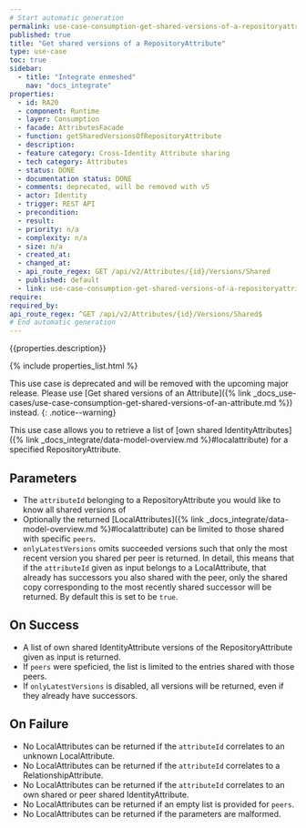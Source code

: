 ```yaml
---
# Start automatic generation
permalink: use-case-consumption-get-shared-versions-of-a-repositoryattribute
published: true
title: "Get shared versions of a RepositoryAttribute"
type: use-case
toc: true
sidebar:
  - title: "Integrate enmeshed"
    nav: "docs_integrate"
properties:
  - id: RA20
  - component: Runtime
  - layer: Consumption
  - facade: AttributesFacade
  - function: getSharedVersionsOfRepositoryAttribute
  - description:
  - feature category: Cross-Identity Attribute sharing
  - tech category: Attributes
  - status: DONE
  - documentation status: DONE
  - comments: deprecated, will be removed with v5
  - actor: Identity
  - trigger: REST API
  - precondition:
  - result:
  - priority: n/a
  - complexity: n/a
  - size: n/a
  - created_at:
  - changed_at:
  - api_route_regex: GET /api/v2/Attributes/{id}/Versions/Shared
  - published: default
  - link: use-case-consumption-get-shared-versions-of-a-repositoryattribute
require:
required_by:
api_route_regex: ^GET /api/v2/Attributes/{id}/Versions/Shared$
# End automatic generation
---
```


{{properties.description}}

{% include properties_list.html %}

This use case is deprecated and will be removed with the upcoming major release.
Please use [Get shared versions of an Attribute]({% link _docs_use-cases/use-case-consumption-get-shared-versions-of-an-attribute.md %}) instead.
{: .notice--warning}

This use case allows you to retrieve a list of [own shared IdentityAttributes]({% link _docs_integrate/data-model-overview.md %}#localattribute) for a specified RepositoryAttribute.

## Parameters

- The `attributeId` belonging to a RepositoryAttribute you would like to know all shared versions of
- Optionally the returned [LocalAttributes]({% link _docs_integrate/data-model-overview.md %}#localattribute) can be limited to those shared with specific `peers`.
- `onlyLatestVersions` omits succeeded versions such that only the most recent version you shared per peer is returned. In detail, this means that if the `attributeId` given as input belongs to a LocalAttribute, that already has successors you also shared with the peer, only the shared copy corresponding to the most recently shared successor will be returned. By default this is set to be `true`.

## On Success

- A list of own shared IdentityAttribute versions of the RepositoryAttribute given as input is returned.
- If `peers` were speficied, the list is limited to the entries shared with those peers.
- If `onlyLatestVersions` is disabled, all versions will be returned, even if they already have successors.

## On Failure

- No LocalAttributes can be returned if the `attributeId` correlates to an unknown LocalAttribute.
- No LocalAttributes can be returned if the `attributeId` correlates to a RelationshipAttribute.
- No LocalAttributes can be returned if the `attributeId` correlates to an own shared or peer shared IdentityAttribute.
- No LocalAttributes can be returned if an empty list is provided for `peers`.
- No LocalAttributes can be returned if the parameters are malformed.
